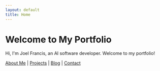 ```yaml
---
layout: default
title: Home
---
```


# Welcome to My Portfolio

Hi, I'm Joel Francis, an AI software developer. Welcome to my portfolio!

[About Me](about.md) | [Projects](projects.md) | [Blog](blog.md) | [Contact](contact.md)

